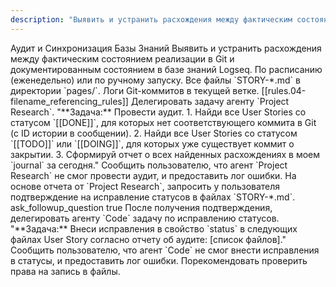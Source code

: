 ```yaml
---
description: "Выявить и устранить расхождения между фактическим состоянием реализации в Git и документированным состоянием в базе знаний Logseq."
---
```

<task>
    <name>Аудит и Синхронизация Базы Знаний</name>
    <objective>Выявить и устранить расхождения между фактическим состоянием реализации в Git и документированным состоянием в базе знаний Logseq.</objective>
    <trigger>По расписанию (еженедельно) или по ручному запуску.</trigger>
    <context>
        <knowledge_base>Все файлы `STORY-*.md` в директории `pages/`.</knowledge_base>
        <source_of_truth_code>Логи Git-коммитов в текущей ветке.</source_of_truth_code>
        <standard>[[rules.04-filename_referencing_rules]]</standard>
    </context>
    <workflow>
        <step id="1" name="Анализ расхождений">
            <instruction>Делегировать задачу агенту `Project Research`.</instruction>
            <sub_task_prompt>
"**Задача:** Провести аудит. 
1. Найди все User Stories со статусом `[[DONE]]`, для которых нет соответствующего коммита в Git (с ID истории в сообщении).
2. Найди все User Stories со статусом `[[TODO]]` или `[[DOING]]`, для которых уже существует коммит о закрытии.
3. Сформируй отчет о всех найденных расхождениях в моем `journal` за сегодня."
            </sub_task_prompt>
            <on_failure>
                <instruction>Сообщить пользователю, что агент `Project Research` не смог провести аудит, и предоставить лог ошибки.</instruction>
            </on_failure>
        </step>
        <step id="2" name="Запрос на исправление">
            <instruction>На основе отчета от `Project Research`, запросить у пользователя подтверждение на исправление статусов в файлах `STORY-*.md`.</instruction>
            <tool_to_use>ask_followup_question</tool_to_use>
            <human_approval_gate>true</human_approval_gate>
        </step>
        <step id="3" name="Исправление">
            <instruction>После получения подтверждения, делегировать агенту `Code` задачу по исправлению статусов.</instruction>
            <sub_task_prompt>
"**Задача:** Внеси исправления в свойство `status` в следующих файлах User Story согласно отчету об аудите: [список файлов]."
            </sub_task_prompt>
            <on_failure>
                <instruction>Сообщить пользователю, что агент `Code` не смог внести исправления в статусы, и предоставить лог ошибки. Порекомендовать проверить права на запись в файлы.</instruction>
            </on_failure>
        </step>
    </workflow>
</task>